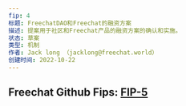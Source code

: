 ```yaml
---
fip: 4
标题: FreechatDAO和Freechat的融资方案
描述: 提案用于社区和Freechat产品的融资方案的确认和实施。
状态: 草案
类型: 机制
作者: Jack long （jacklong@freechat.world）
创建时间: 2022-10-22
---
```


## Freechat Github Fips: [FIP-5](https://github.com/FreeChatDevelopment/FIPs/blob/main/FIP/fip-5.md)